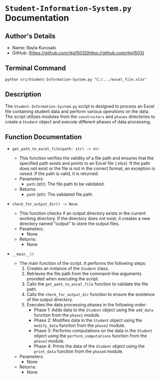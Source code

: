 # `Student-Information-System.py` Documentation

## Author's Details
- Name: Rayla Kurosaki
- GitHub: [https://github.com/rkp1503](https://github.com/rkp1503)

## Terminal Command
`python src/Student-Information-System.py "C:/.../excel_file.xlsx"`

## Description
The `Student-Information-System.py` script is designed to process an Excel file containing student data and perform various operations on the data. The script utilizes modules from the `constructors` and `phases` directories to create a `Student` object and execute different phases of data processing.

## Function Documentation
- `get_path_to_excel_file(path: str) -> str`
  - This function verifies the validity of a file path and ensures that the specified path exists and points to an Excel file (.xlsx). If the path does not exist or the file is not in the correct format, an exception is raised. If the path is valid, it is returned.
  - Parameters:
    - `path` (str): The file path to be validated.
  - Returns:
    - `path` (str): The validated file path.
    
- `check_for_output_dir() -> None`
  - This function checks if an output directory exists in the current working directory. If the directory does not exist, it creates a new directory named "output" to store the output files.
  - Parameters:
    - None
  - Returns:
    - None

- `__main__()`
  - The main function of the script. It performs the following steps:
    1. Creates an instance of the `Student` class.
    2. Retrieves the file path from the command-line arguments provided when executing the script.
    3. Calls the `get_path_to_excel_file` function to validate the file path.
    4. Calls the `check_for_output_dir` function to ensure the existence of the output directory.
    5. Executes the data processing phases in the following order:
        - Phase 1: Adds data to the `Student` object using the `add_data` function from the `phase1` module.
        - Phase 2: Modifies data in the `Student` object using the `modify_data` function from the `phase2` module.
        - Phase 3: Performs computations on the data in the `Student` object using the `perform_computations` function from the `phase3` module.
        - Phase 4: Prints the data of the `Student` object using the `print_data` function from the `phase4` module.
  - Parameters:
    - None
  - Returns:
    - None
